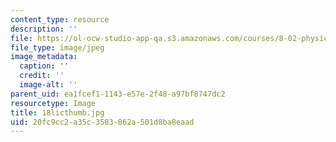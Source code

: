 ```yaml
---
content_type: resource
description: ''
file: https://ol-ocw-studio-app-qa.s3.amazonaws.com/courses/8-02-physics-ii-electricity-and-magnetism-spring-2007/20fc9cc2a35c3583862a501d8ba8eaad_18licthumb.jpg
file_type: image/jpeg
image_metadata:
  caption: ''
  credit: ''
  image-alt: ''
parent_uid: ea1fcef1-1143-e57e-2f48-a97bf8747dc2
resourcetype: Image
title: 18licthumb.jpg
uid: 20fc9cc2-a35c-3583-862a-501d8ba8eaad
---
```

